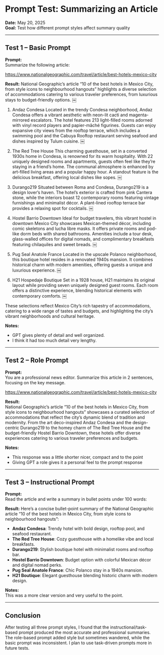 # Prompt Test: Summarizing an Article

**Date:** May 20, 2025  
**Goal:** Test how different prompt styles affect summary quality

---

## Test 1 – Basic Prompt

**Prompt:**  
Summarize the following article:

https://www.nationalgeographic.com/travel/article/best-hotels-mexico-city

**Result:** 
National Geographic’s article “10 of the best hotels in Mexico City, from style icons to neighbourhood hangouts” highlights a diverse selection of accommodations catering to various traveler preferences, from luxurious stays to budget-friendly options. ￼

1. Andaz Condesa
Located in the trendy Condesa neighborhood, Andaz Condesa offers a vibrant aesthetic with neon-lit cacti and magenta-mirrored escalators. The hotel features 213 light-filled rooms adorned with vinyl record players and papier-mâché figurines. Guests can enjoy expansive city views from the rooftop terrace, which includes a swimming pool and the Cabuya Rooftop restaurant serving seafood and dishes inspired by Tulum cuisine.  ￼

2. The Red Tree House
This charming guesthouse, set in a converted 1930s home in Condesa, is renowned for its warm hospitality. With 22 uniquely designed rooms and apartments, guests often feel like they’re staying in a friend’s home. The communal atmosphere is enhanced by art-filled living areas and a popular happy hour. A standout feature is the delicious breakfast, offering local dishes like sopes.  ￼

3. Durango219
Situated between Roma and Condesa, Durango219 is a design lover’s haven. The hotel’s exterior is crafted from pink Cantera stone, while the interiors boast 12 contemporary rooms featuring vintage furnishings and minimalist décor. A plant-lined rooftop terrace bar provides a relaxing spot for cocktails.  ￼

4. Hostel Barrio Downtown
Ideal for budget travelers, this vibrant hostel in downtown Mexico City showcases Mexican-themed décor, including comic skeletons and lucha libre masks. It offers private rooms and pod-like dorm beds with shared bathrooms. Amenities include a tour desk, glass-walled offices for digital nomads, and complimentary breakfasts featuring chilaquiles and sweet breads.  ￼

5. Pug Seal Anatole France
Located in the upscale Polanco neighborhood, this boutique hotel resides in a renovated 1940s mansion. It combines historical charm with modern amenities, offering guests a unique and luxurious experience.  ￼

6. H21 Hospedaje Boutique
Set in a 1928 house, H21 maintains its original layout while providing seven uniquely designed guest rooms. Each room offers a distinctive experience, blending historical elements with contemporary comforts.  ￼

These selections reflect Mexico City’s rich tapestry of accommodations, catering to a wide range of tastes and budgets, and highlighting the city’s vibrant neighborhoods and cultural heritage.

**Notes:**  
- GPT gives plenty of detail and well organized. 
- I think it had too much detail very lengthy.

---

## Test 2 – Role Prompt

**Prompt:**  
You are a professional news editor. Summarize this article in 2 sentences, focusing on the key message.

https://www.nationalgeographic.com/travel/article/best-hotels-mexico-city

**Result:**  
National Geographic’s article “10 of the best hotels in Mexico City, from style icons to neighbourhood hangouts” showcases a curated selection of accommodations that reflect the city’s dynamic blend of tradition and modernity. From the art deco-inspired Andaz Condesa and the design-centric Durango219 to the homey charm of The Red Tree House and the budget-friendly Hostel Barrio Downtown, these hotels offer diverse experiences catering to various traveler preferences and budgets.

**Notes:**  
- This response was a little shorter nicer, compact and to the point
- Giving GPT a role gives it a personal feel to the prompt response

---

## Test 3 – Instructional Prompt

**Prompt:**  
Read the article and write a summary in bullet points under 100 words:

**Result:**
Here’s a concise bullet-point summary of the National Geographic article “10 of the best hotels in Mexico City, from style icons to neighbourhood hangouts”:

- **Andaz Condesa**: Trendy hotel with bold design, rooftop pool, and seafood restaurant.  
- **The Red Tree House**: Cozy guesthouse with a homelike vibe and local breakfasts.  
- **Durango219**: Stylish boutique hotel with minimalist rooms and rooftop bar.  
- **Hostel Barrio Downtown**: Budget option with colorful Mexican décor and digital nomad perks.  
- **Pug Seal Anatole France**: Chic Polanco stay in a 1940s mansion.  
- **H21 Boutique**: Elegant guesthouse blending historic charm with modern design.
  
**Notes:**  
  This was a more clear version and very useful to the point.

---

## Conclusion
After testing all three prompt styles, I found that the instructional/task-based prompt produced the most accurate and professional summaries. The role-based prompt added style but sometimes wandered, while the basic prompt was inconsistent. I plan to use task-driven prompts more in future tests.
